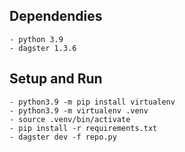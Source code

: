 ## Dependendies

```
- python 3.9
- dagster 1.3.6
```

## Setup and Run

```
- python3.9 -m pip install virtualenv
- python3.9 -m virtualenv .venv
- source .venv/bin/activate
- pip install -r requirements.txt
- dagster dev -f repo.py
```